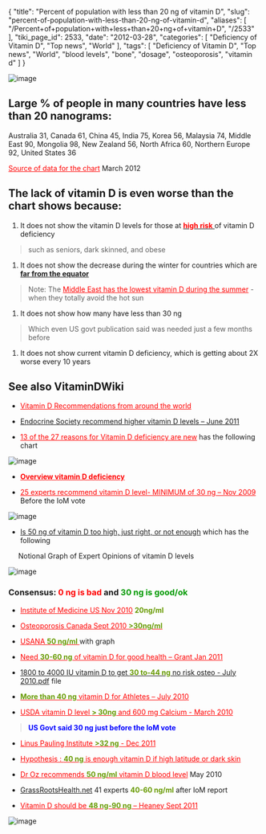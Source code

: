 {
    "title": "Percent of population with less than 20 ng of vitamin D",
    "slug": "percent-of-population-with-less-than-20-ng-of-vitamin-d",
    "aliases": [
        "/Percent+of+population+with+less+than+20+ng+of+vitamin+D",
        "/2533"
    ],
    "tiki_page_id": 2533,
    "date": "2012-03-28",
    "categories": [
        "Deficiency of Vitamin D",
        "Top news",
        "World"
    ],
    "tags": [
        "Deficiency of Vitamin D",
        "Top news",
        "World",
        "blood levels",
        "bone",
        "dosage",
        "osteoporosis",
        "vitamin d"
    ]
}


<img src="/attachments/d3.mock.jpg" alt="image">

## Large % of people in many countries have less than 20 nanograms:

Australia	31, Canada	61, China	 45, India	75, Korea	 56, Malaysia	74, Middle East	90, Mongolia	98, New Zealand	56, North Africa	 60, Northern Europe	92, United States	36

<a href="/posts/source-of-data-for-the-chart" style="color: red; text-decoration: underline;" title="This link has an unknown page_id: 2525">Source of data for the chart</a> March 2012

## The lack of vitamin D is even worse than the chart shows because:

1. It does not show the vitamin D levels for those at  [ **<span style="color:#F00;">high risk</span>** ](https://www.VitaminDWiki.com/tiki-browse_categories.php?parentId=95&sort_mode=created_desc) of vitamin D deficiency

> such as seniors, dark skinned, and obese

1. It does not show the decrease during the winter for countries which are [ **far from the equator** ](https://www.VitaminDWiki.com/tiki-browse_categories.php?parentId=63&sort_mode=created_desc)

> Note: The <a href="/posts/middle-east-has-the-lowest-vitamin-d-during-the-summer" style="color: red; text-decoration: underline;" title="This link has an unknown page_id: 1758">Middle East has the lowest vitamin D during the summer</a> - when they totally avoid the hot sun

1. It does not show how many have less than 30 ng 

> Which even US govt publication said was needed just a few months before

1. It does not show current  vitamin D deficiency, which is getting about 2X worse every 10 years 

## See also VitaminDWiki

* <a href="/posts/vitamin-d-recommendations-from-around-the-world" style="color: red; text-decoration: underline;" title="This link has an unknown page_id: 1293">Vitamin D Recommendations from around the world</a>

* [Endocrine Society recommend higher vitamin D levels – June 2011](/posts/endocrine-society-recommend-higher-vitamin-d-levels)

* <a href="/posts/13-of-the-27-reasons-for-vitamin-d-deficiency-are-new" style="color: red; text-decoration: underline;" title="This link has an unknown page_id: 1586">13 of the 27 reasons for Vitamin D deficiency are new</a> has the following chart

<img src="/attachments/d3.mock.jpg" alt="image" style="max-width: 300px;">

* <a href="/posts/overview-vitamin-d-deficiency" style="color: red; text-decoration: underline;" title="This link has an unknown page_id: 889"> **Overview vitamin D deficiency** </a>

* <a href="/posts/25-experts-recommend-vitamin-d-level-minimum-of-30-ng" style="color: red; text-decoration: underline;" title="This link has an unknown page_id: 1225">25 experts recommend vitamin D level- MINIMUM of 30 ng – Nov 2009</a> Before the IoM vote

<img src="https://d1bk1kqxc0sym.cloudfront.net/attachments/gif/vitamin-d-summit-bars.gif" alt="image" style="max-width: 400px;">

* [Is 50 ng of vitamin D too high, just right, or not enough](/posts/is-50-ng-of-vitamin-d-too-high-just-right-or-not-enough) which has the following

&nbsp; &nbsp; &nbsp;Notional Graph of Expert Opinions of vitamin D levels

<img src="/attachments/d3.mock.jpg" alt="image" style="max-width: 500px;">

### Consensus: **<span style="color:#F00;">0 ng is bad</span>**  and  **<span style="color:#090;">30 ng is good/ok</span>** 

* <a href="/posts/institute-of-medicine-us" style="color: red; text-decoration: underline;" title="This link has an unknown page_id: 1193">Institute of Medicine  US  Nov 2010</a>   **<span style="color:#690;">20ng/ml</span>** 

* <a href="/posts/osteoporosis-canada-sept-2010-span-stylecolor69030ngmlspan" style="color: red; text-decoration: underline;" title="This link has an unknown page_id: 969">Osteoporosis Canada Sept 2010  **<span style="color:#690;">>30ng/ml</span>** </a>

* <a href="/posts/usana-span-stylecolor69050-ngmlspan" style="color: red; text-decoration: underline;" title="This link has an unknown page_id: 1197">USANA  **<span style="color:#690;">50 ng/ml</span>** </a>  with graph

* <a href="/posts/need-span-stylecolor69030-60-ngspan-of-vitamin-d-for-good-health-grant" style="color: red; text-decoration: underline;" title="This link has an unknown page_id: 1327">Need **<span style="color:#690;">30-60 ng</span>**  of vitamin D for good health – Grant Jan 2011</a>

* [1800 to 4000 IU vitamin D to get  **<span style="color:#690;">30 to-44 ng</span>**  no risk osteo - July 2010.pdf](https://www.VitaminDWiki.com/tiki-download_file.php?fileId=1814)  file

* <a href="/posts/span-stylecolor690more-than-40-ngspan-vitamin-d-for-athletes" style="color: red; text-decoration: underline;" title="This link has an unknown page_id: 595"> **<span style="color:#690;">More than 40 ng</span>**  vitamin D for Athletes – July 2010</a>

* <a href="/posts/usda-vitamin-d-level-span-stylecolor690-30ngspan-and-600-mg-calcium" style="color: red; text-decoration: underline;" title="This link has an unknown page_id: 559">USDA vitamin D level  **<span style="color:#690;">> 30ng</span>**   and 600 mg Calcium - March 2010</a>

>  **<span style="color:#00F;">US Govt said 30 ng just before the IoM vote</span>** 

* <a href="/posts/linus-pauling-institute-span-stylecolor69032-ngspan" style="color: red; text-decoration: underline;" title="This link has an unknown page_id: 2221">Linus Pauling Institute   **<span style="color:#690;">>32 ng</span>**  - Dec 2011</a>

* <a href="/posts/hypothesis-span-stylecolor69040-ngspan-is-enough-vitamin-d-if-high-latitude-or-dark-skin" style="color: red; text-decoration: underline;" title="This link has an unknown page_id: 1662">Hypothesis :  **<span style="color:#690;">40 ng</span>**  is enough vitamin D if high latitude or dark skin</a>

* <a href="/posts/dr-oz-recommends-span-stylecolor69050-ngmlspan-vitamin-d-blood-level" style="color: red; text-decoration: underline;" title="This link has an unknown page_id: 442">Dr Oz recommends  **<span style="color:#690;">50 ng/ml</span>**  vitamin D blood level</a> May 2010

* [GrassRootsHealth.net](http://www.grassrootshealth.net/recommendation)  41 experts   **<span style="color:#690;">40-60 ng/ml</span>**  after IoM report

* <a href="/posts/vitamin-d-should-be-span-stylecolor69048-ng-90-ngspan-heaney" style="color: red; text-decoration: underline;" title="This link has an unknown page_id: 1947">Vitamin D should be  **<span style="color:#690;">48 ng-90 ng</span>**  – Heaney Sept 2011</a>

<img src="/attachments/d3.mock.jpg" alt="image">